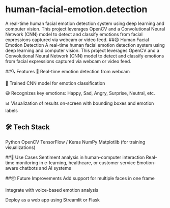 # human-facial-emotion.detection
A real-time human facial emotion detection system using deep learning and computer vision. This project leverages OpenCV and a Convolutional Neural Network (CNN) model to detect and classify emotions from facial expressions captured via webcam or video feed.
##😄 Human Facial Emotion Detection
A real-time human facial emotion detection system using deep learning and computer vision. This project leverages OpenCV and a Convolutional Neural Network (CNN) model to detect and classify emotions from facial expressions captured via webcam or video feed.

##🔍 Features
🎥 Real-time emotion detection from webcam

🧠 Trained CNN model for emotion classification

😃 Recognizes key emotions: Happy, Sad, Angry, Surprise, Neutral, etc.

📊 Visualization of results on-screen with bounding boxes and emotion labels

## 🛠️ Tech Stack
Python
OpenCV
TensorFlow / Keras
NumPy
Matplotlib (for training visualizations)

##🚀 Use Cases
Sentiment analysis in human-computer interaction
Real-time monitoring in e-learning, healthcare, or customer service
Emotion-aware chatbots and AI systems

##📦 Future Improvements
Add support for multiple faces in one frame

Integrate with voice-based emotion analysis

Deploy as a web app using Streamlit or Flask
